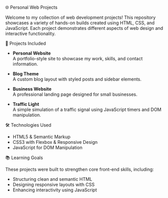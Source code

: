 🌐 Personal Web Projects

Welcome to my collection of web development projects! This repository showcases a variety of hands-on builds created using HTML, CSS, and JavaScript. Each project demonstrates different aspects of web design and interactive functionality.


📁 Projects Included

- **Personal Website**  
  A portfolio-style site to showcase my work, skills, and contact information.

- **Blog Theme**  
  A custom blog layout with styled posts and sidebar elements.

- **Business Website**  
  A professional landing page designed for small businesses.

- **Traffic Light**  
  A simple simulation of a traffic signal using JavaScript timers and DOM manipulation.


🛠️ Technologies Used

- HTML5 & Semantic Markup  
- CSS3 with Flexbox & Responsive Design  
- JavaScript for DOM Manipulation


📚 Learning Goals

These projects were built to strengthen core front-end skills, including:

- Structuring clean and semantic HTML
- Designing responsive layouts with CSS
- Enhancing interactivity using JavaScript
